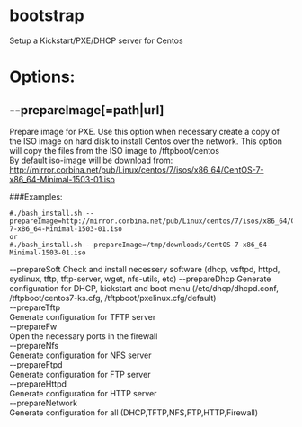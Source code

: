 # bootstrap
Setup a Kickstart/PXE/DHCP server for Centos

# Options:

## --prepareImage[=path|url]
Prepare image for PXE.  Use this option when necessary create a copy of the ISO image on hard disk to install Centos over the network. This option will copy the files from the ISO image to /tftpboot/centos<br> 
By default iso-image will be download from: http://mirror.corbina.net/pub/Linux/centos/7/isos/x86_64/CentOS-7-x86_64-Minimal-1503-01.iso <br>

###Examples:
```
#./bash_install.sh --prepareImage=http://mirror.corbina.net/pub/Linux/centos/7/isos/x86_64/CentOS-7-x86_64-Minimal-1503-01.iso
or
#./bash_install.sh --prepareImage=/tmp/downloads/CentOS-7-x86_64-Minimal-1503-01.iso
```


--prepareSoft
Check and install necessery software (dhcp, vsftpd, httpd, syslinux, tftp, tftp-server, wget, nfs-utils, etc)
--prepareDhcp
Generate configuration for DHCP, kickstart and boot menu (/etc/dhcp/dhcpd.conf, /tftpboot/centos7-ks.cfg, /tftpboot/pxelinux.cfg/default)<br>
--prepareTftp<br>
Generate configuration for TFTP server<br>
--prepareFw<br>
Open the necessary ports in the firewall<br>
--prepareNfs<br>
Generate configuration for NFS server<br>
--prepareFtpd<br>
Generate configuration for FTP server<br>
--prepareHttpd<br>
Generate configuration for HTTP server<br>
--prepareNetwork<br>
Generate configuration for all (DHCP,TFTP,NFS,FTP,HTTP,Firewall)<br>
    


